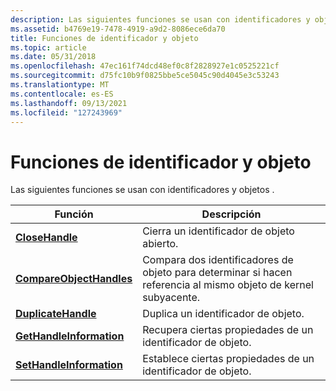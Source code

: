 ```yaml
---
description: Las siguientes funciones se usan con identificadores y objetos .
ms.assetid: b4769e19-7478-4919-a9d2-8086ece6da70
title: Funciones de identificador y objeto
ms.topic: article
ms.date: 05/31/2018
ms.openlocfilehash: 47ec161f74dcd48ef0c8f2828927e1c0525221cf
ms.sourcegitcommit: d75fc10b9f0825bbe5ce5045c90d4045e3c53243
ms.translationtype: MT
ms.contentlocale: es-ES
ms.lasthandoff: 09/13/2021
ms.locfileid: "127243969"
---
```

# <a name="handle-and-object-functions"></a>Funciones de identificador y objeto

Las siguientes funciones se usan con identificadores y objetos .



| Función                                             | Descripción                                                                                  |
|------------------------------------------------------|----------------------------------------------------------------------------------------------|
| [**CloseHandle**](/windows/win32/api/handleapi/nf-handleapi-closehandle)                   | Cierra un identificador de objeto abierto.                                                                |
| [**CompareObjectHandles**](/windows/desktop/api/handleapi/nf-handleapi-compareobjecthandles) | Compara dos identificadores de objeto para determinar si hacen referencia al mismo objeto de kernel subyacente. |
| [**DuplicateHandle**](/windows/win32/api/handleapi/nf-handleapi-duplicatehandle)           | Duplica un identificador de objeto.                                                                 |
| [**GetHandleInformation**](/windows/win32/api/handleapi/nf-handleapi-gethandleinformation) | Recupera ciertas propiedades de un identificador de objeto.                                            |
| [**SetHandleInformation**](/windows/win32/api/handleapi/nf-handleapi-sethandleinformation) | Establece ciertas propiedades de un identificador de objeto.                                                 |



 

 

 
